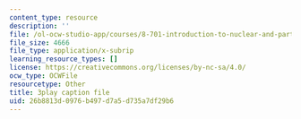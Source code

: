 ```yaml
---
content_type: resource
description: ''
file: /ol-ocw-studio-app/courses/8-701-introduction-to-nuclear-and-particle-physics-fall-2020/26b8813d0976b497d7a5d735a7df29b6_2YpdnHLvsyw.srt
file_size: 4666
file_type: application/x-subrip
learning_resource_types: []
license: https://creativecommons.org/licenses/by-nc-sa/4.0/
ocw_type: OCWFile
resourcetype: Other
title: 3play caption file
uid: 26b8813d-0976-b497-d7a5-d735a7df29b6
---
```

